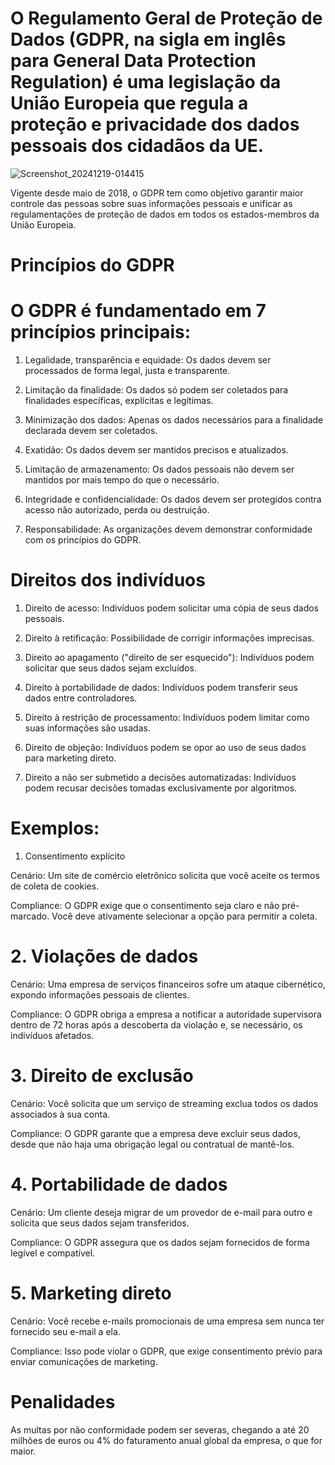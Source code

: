 # O Regulamento Geral de Proteção de Dados (GDPR, na sigla em inglês para General Data Protection Regulation) é uma legislação da União Europeia que regula a proteção e privacidade dos dados pessoais dos cidadãos da UE.

![Screenshot_20241219-014415](https://github.com/user-attachments/assets/a810b432-6fec-447a-93b3-5d715ed808f3)


Vigente desde maio de 2018, o GDPR tem como objetivo garantir maior controle das pessoas sobre suas informações pessoais e unificar as regulamentações de proteção de dados em todos os estados-membros da União Europeia.


# Princípios do GDPR

# O GDPR é fundamentado em 7 princípios principais:

1. Legalidade, transparência e equidade: Os dados devem ser processados de forma legal, justa e transparente.

2. Limitação da finalidade: Os dados só podem ser coletados para finalidades específicas, explícitas e legítimas.

3. Minimização dos dados: Apenas os dados necessários para a finalidade declarada devem ser coletados.

4. Exatidão: Os dados devem ser mantidos precisos e atualizados.

5. Limitação de armazenamento: Os dados pessoais não devem ser mantidos por mais tempo do que o necessário.

6. Integridade e confidencialidade: Os dados devem ser protegidos contra acesso não autorizado, perda ou destruição.

7. Responsabilidade: As organizações devem demonstrar conformidade com os princípios do GDPR.


# Direitos dos indivíduos

1. Direito de acesso: Indivíduos podem solicitar uma cópia de seus dados pessoais.

2. Direito à retificação: Possibilidade de corrigir informações imprecisas.

3. Direito ao apagamento ("direito de ser esquecido"): Indivíduos podem solicitar que seus dados sejam excluídos.

4. Direito à portabilidade de dados: Indivíduos podem transferir seus dados entre controladores.

5. Direito à restrição de processamento: Indivíduos podem limitar como suas informações são usadas.

6. Direito de objeção: Indivíduos podem se opor ao uso de seus dados para marketing direto.

7. Direito a não ser submetido a decisões automatizadas: Indivíduos podem recusar decisões tomadas exclusivamente por algoritmos.


# Exemplos:

1. Consentimento explícito

Cenário: Um site de comércio eletrônico solicita que você aceite os termos de coleta de cookies.

Compliance: O GDPR exige que o consentimento seja claro e não pré-marcado. Você deve ativamente selecionar a opção para permitir a coleta.


# 2. Violações de dados

Cenário: Uma empresa de serviços financeiros sofre um ataque cibernético, expondo informações pessoais de clientes.

Compliance: O GDPR obriga a empresa a notificar a autoridade supervisora dentro de 72 horas após a descoberta da violação e, se necessário, os indivíduos afetados.


# 3. Direito de exclusão

Cenário: Você solicita que um serviço de streaming exclua todos os dados associados à sua conta.

Compliance: O GDPR garante que a empresa deve excluir seus dados, desde que não haja uma obrigação legal ou contratual de mantê-los.


# 4. Portabilidade de dados

Cenário: Um cliente deseja migrar de um provedor de e-mail para outro e solicita que seus dados sejam transferidos.

Compliance: O GDPR assegura que os dados sejam fornecidos de forma legível e compatível.


# 5. Marketing direto

Cenário: Você recebe e-mails promocionais de uma empresa sem nunca ter fornecido seu e-mail a ela.

Compliance: Isso pode violar o GDPR, que exige consentimento prévio para enviar comunicações de marketing.


# Penalidades

As multas por não conformidade podem ser severas, chegando a até 20 milhões de euros ou 4% do faturamento anual global da empresa, o que for maior.

